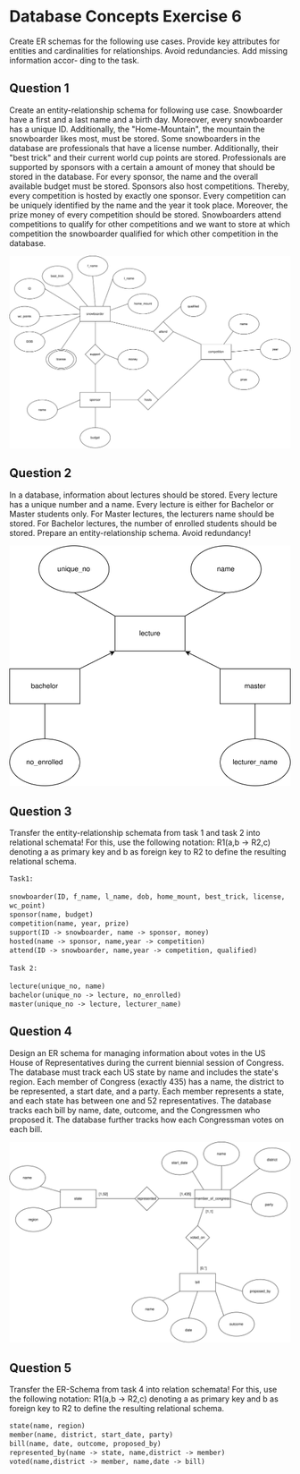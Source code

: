 # Database Concepts Exercise 6

Create ER schemas for the following use cases. Provide key attributes for entities and
cardinalities for relationships. Avoid redundancies. Add missing information accor-
ding to the task.

## Question 1

Create an entity-relationship schema for following use case. Snowboarder have
a first and a last name and a birth day. Moreover, every snowboarder has a
unique ID. Additionally, the "Home-Mountain", the mountain the snowboarder
likes most, must be stored. Some snowboarders in the database are professionals
that have a license number. Additionally, their "best trick" and their current
world cup points are stored. Professionals are supported by sponsors with a
certain a amount of money that should be stored in the database. For every
sponsor, the name and the overall available budget must be stored. Sponsors
also host competitions. Thereby, every competition is hosted by exactly one
sponsor. Every competition can be uniquely identified by the name and the
year it took place. Moreover, the prize money of every competition should be
stored. Snowboarders attend competitions to qualify for other competitions and
we want to store at which competition the snowboarder qualified for which other
competition in the database.

![dbc-exercise-6-1.svg](./exercise6-images/dbc-exercise-6-1.svg)

## Question 2

In a database, information about lectures should be stored. Every lecture has
a unique number and a name. Every lecture is either for Bachelor or Master
students only. For Master lectures, the lecturers name should be stored. For
Bachelor lectures, the number of enrolled students should be stored. Prepare an
entity-relationship schema. Avoid redundancy!

![dbc-exercise-6-2.svg](./exercise6-images/dbc-exercise-6-2.svg)

## Question 3

Transfer the entity-relationship schemata from task 1 and task 2 into relational
schemata! For this, use the following notation: R1(a,b → R2,c) denoting a as
primary key and b as foreign key to R2 to define the resulting relational schema.

```
Task1:

snowboarder(ID, f_name, l_name, dob, home_mount, best_trick, license, wc_point)
sponsor(name, budget)
competition(name, year, prize)
support(ID -> snowboarder, name -> sponsor, money)
hosted(name -> sponsor, name,year -> competition)
attend(ID -> snowboarder, name,year -> competition, qualified)

Task 2:

lecture(unique_no, name)
bachelor(unique_no -> lecture, no_enrolled)
master(unique_no -> lecture, lecturer_name)
```

## Question 4

Design an ER schema for managing information about votes in the US House of
Representatives during the current biennial session of Congress. The database
must track each US state by name and includes the state's region. Each member
of Congress (exactly 435) has a name, the district to be represented, a start date,
and a party. Each member represents a state, and each state has between one
and 52 representatives. The database tracks each bill by name, date, outcome,
and the Congressmen who proposed it. The database further tracks how each
Congressman votes on each bill.

![dbc-exercise-6-4.svg](./exercise6-images/dbc-exercise-6-4.svg)

## Question 5

Transfer the ER-Schema from task 4 into relation schemata! For this, use the
following notation: R1(a,b → R2,c) denoting a as primary key and b as foreign
key to R2 to define the resulting relational schema.

```
state(name, region)
member(name, district, start_date, party)
bill(name, date, outcome, proposed_by)
represented_by(name -> state, name,district -> member)
voted(name,district -> member, name,date -> bill)
```

